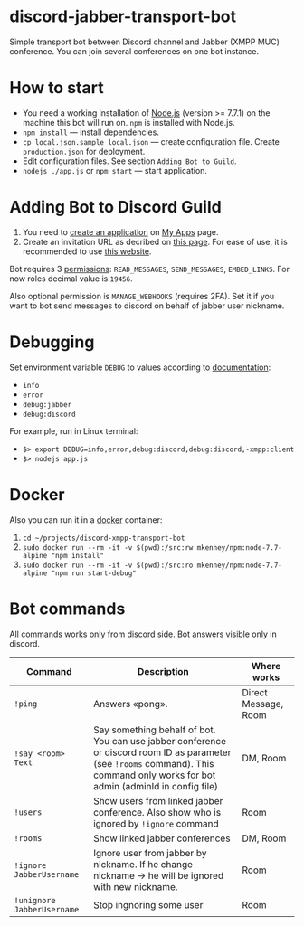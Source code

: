 # discord-jabber-transport-bot
Simple transport bot between Discord channel and Jabber (XMPP MUC) conference.
You can join several conferences on one bot instance.

# How to start
 - You need a working installation of [Node.js](https://nodejs.org) (version >= 7.7.1) on the machine this bot will run on. `npm` is installed with Node.js.
 - `npm install` — install dependencies.
 - `cp local.json.sample local.json` — create configuration file. Create `production.json` for deployment.
 - Edit configuration files. See section `Adding Bot to Guild`.
 - `nodejs ./app.js` or `npm start` — start application.

# Adding Bot to Discord Guild
 1. You need to [create an application](https://discordapp.com/developers/docs/topics/oauth2#bots) on [My Apps](https://discordapp.com/developers/applications/me) page.
 2. Create an invitation URL as decribed on [this page](https://discordapp.com/developers/docs/topics/oauth2#bot-authorization-flow). 
 For ease of use, it is recommended to use [this website](https://discordapi.com/permissions.html#536890368).
 
 Bot requires 3 [permissions](https://discordapp.com/developers/docs/topics/permissions): `READ_MESSAGES`, `SEND_MESSAGES`, `EMBED_LINKS`. For now roles decimal value is `19456`.

 Also optional permission is `MANAGE_WEBHOOKS` (requires 2FA). Set it if you want to bot send messages to discord on behalf of jabber user nickname.

# Debugging
Set environment variable `DEBUG` to values according to [documentation](https://github.com/visionmedia/debug/blob/master/README.md): 
 - `info`
 - `error`
 - `debug:jabber`
 - `debug:discord`

For example, run in Linux terminal: 
 - `$> export DEBUG=info,error,debug:discord,debug:discord,-xmpp:client`
 - `$> nodejs app.js`

# Docker
Also you can run it in a [docker](https://docs.docker.com/) container:
1. `cd ~/projects/discord-xmpp-transport-bot`
2. `sudo docker run --rm -it -v $(pwd):/src:rw mkenney/npm:node-7.7-alpine "npm install"`
3. `sudo docker run --rm -it -v $(pwd):/src:ro mkenney/npm:node-7.7-alpine "npm run start-debug"`

# Bot commands

All commands works only from discord side. Bot answers visible only in discord.

|Command|Description|Where works|
|---|---|---|
|`!ping`|Answers «pong».|Direct Message, Room|
|`!say <room> Text`|Say something behalf of bot. You can use jabber conference or discord room ID as <room> parameter (see `!rooms` command). This command only works for bot admin (adminId in config file)|DM, Room|
|`!users`|Show users from linked jabber conference. Also show who is ignored by `!ignore` command|Room|
|`!rooms`|Show linked jabber conferences|DM, Room|
|`!ignore JabberUsername`|Ignore user from jabber by nickname. If he change nickname → he will be ignored with new nickname.|Room|
|`!unignore JabberUsername`|Stop ingnoring some user|Room|